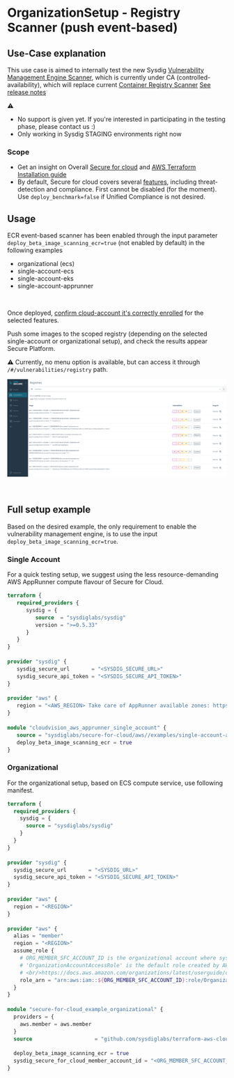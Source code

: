 # OrganizationSetup - Registry Scanner (push event-based)

## Use-Case explanation

This use case is aimed to internally test the new Sysdig [Vulnerability Management Engine Scanner](https://docs.sysdig.com/en/docs/sysdig-secure/vulnerabilities/), which is currently under CA (controlled-availability), which will 
replace current [Container Registry Scanner](https://docs.sysdig.com/en/docs/sysdig-secure/scanning/integrate-with-container-registries/)
[See release notes](https://docs.sysdig.com/en/docs/release-notes/saas-sysdig-secure-release-notes/#april-20-2022)

:warning:
- No support is given yet. If you're interested in participating in the testing phase, please contact us :)
- Only working in Sysdig STAGING environments right now

### Scope

- Get an insight on Overall [Secure for cloud](https://docs.sysdig.com/en/docs/sysdig-secure/sysdig-secure-for-cloud/) and [AWS Terraform Installation guide](https://docs.sysdig.com/en/docs/installation/sysdig-secure-for-cloud/deploy-sysdig-secure-for-cloud-on-aws/#onboarding-using-terraform)
- By default, Secure for cloud covers several [features](https://github.com/sysdiglabs/terraform-aws-secure-for-cloud#sysdig-secure-for-cloud-in-aws), including threat-detection and compliance. First 
  cannot be disabled (for the  moment). Use `deploy_benchmark=false` if Unified Compliance is not desired.
  
## Usage

ECR event-based scanner has been enabled through the input parameter `deploy_beta_image_scanning_ecr=true` (not 
enabled by default) in the following examples

- organizational (ecs)
- single-account-ecs
- single-account-eks
- single-account-apprunner

<br/>

Once deployed, [confirm cloud-account it's correctly enrolled](https://docs.sysdig.com/en/docs/installation/sysdig-secure-for-cloud/deploy-sysdig-secure-for-cloud-on-aws/#confirm-the-services-are-working) for the selected features.

Push some images to the scoped registry (depending on the selected single-account or organizational setup), and 
check the results appear Secure Platform.

:warning: Currently, no menu option is available, but can access it through `/#/vulnerabilities/registry` path.

![registries](resources/vuln-scanner.png)

<br/>

## Full setup example

Based on the desired example, the only requirement to enable the vulnerability management engine, is to use the 
input `deploy_beta_image_scanning_ecr=true`.

### Single Account

For a quick testing setup, we suggest using the less resource-demanding AWS AppRunner compute flavour of Secure for 
Cloud.

```terraform
terraform {
   required_providers {
      sysdig = {
         source  = "sysdiglabs/sysdig"
         version = ">=0.5.33"
      }
   }
}

provider "sysdig" {
   sysdig_secure_url       = "<SYSDIG_SECURE_URL>"
   sysdig_secure_api_token = "<SYSDIG_SECURE_API_TOKEN>"
}

provider "aws" {
   region = "<AWS_REGION> Take care of AppRunner available zones: https://docs.aws.amazon.com/general/latest/gr/apprunner.html"
}

module "cloudvision_aws_apprunner_single_account" {
   source = "sysdiglabs/secure-for-cloud/aws//examples/single-account-apprunner"
   deploy_beta_image_scanning_ecr = true
}
```

### Organizational

For the organizational setup, based on ECS compute service, use following manifest.

```terraform
terraform {
  required_providers {
    sysdig = {
      source = "sysdiglabs/sysdig"
    }
  }
}

provider "sysdig" {
  sysdig_secure_url       = "<SYSDIG_URL>"
  sysdig_secure_api_token = "<SYSDIG_SECURE_API_TOKEN>"
}

provider "aws" {
  region = "<REGION>"
}

provider "aws" {
  alias = "member"
  region = "<REGION>"
  assume_role {
    # ORG_MEMBER_SFC_ACCOUNT_ID is the organizational account where sysdig secure for cloud compute component is to be deployed
    # 'OrganizationAccountAccessRole' is the default role created by AWS for managed-account users to be able to admin member accounts.
    # <br/>https://docs.aws.amazon.com/organizations/latest/userguide/orgs_manage_accounts_access.html
    role_arn = "arn:aws:iam::${ORG_MEMBER_SFC_ACCOUNT_ID}:role/OrganizationAccountAccessRole"
  }
}

module "secure-for-cloud_example_organizational" {
  providers = {
    aws.member = aws.member
  }
  source                    = "github.com/sysdiglabs/terraform-aws-cloudvision//examples/organizational
  
  deploy_beta_image_scanning_ecr = true
  sysdig_secure_for_cloud_member_account_id = "<ORG_MEMBER_SFC_ACCOUNT_ID>"
}

```
